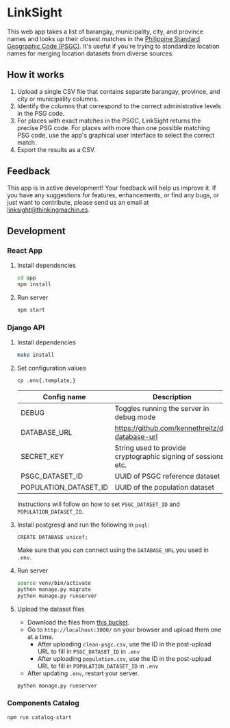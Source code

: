 # LinkSight

This web app takes a list of barangay, municipality, city, and province names and looks up their closest matches in the [Philippine Standard Geographic Code (PSGC)](http://nap.psa.gov.ph/activestats/psgc/default.asp). It's useful if you're trying to standardize location names for merging location datasets from diverse sources.

## How it works

1. Upload a single CSV file that contains separate barangay, province, and city or municipality columns.
2. Identify the columns that correspond to the correct administrative levels in the PSG code.
3. For places with exact matches in the PSGC, LinkSight returns the precise PSG code. For places with more than one possible matching PSG code, use the app's graphical user interface to select the correct match.
4. Export the results as a CSV.

## Feedback

This app is in active development! Your feedback will help us improve it. If you
have any suggestions for features, enhancements, or find any bugs, or just want
to contribute, please send us an email at
[linksight@thinkingmachin.es](mailto:linksight@thinkingmachin.es).

## Development

### React App

1. Install dependencies

    ```sh
    cd app
    npm install
    ```

1. Run server

    ```sh
    npm start
    ```

### Django API

1. Install dependencies

    ```sh
    make install
    ```

1. Set configuration values

    ```
    cp .env{.template,}
    ```

    | Config name | Description |
    | - | - |
    | DEBUG | Toggles running the server in debug mode |
    | DATABASE_URL | https://github.com/kennethreitz/dj-database-url |
    | SECRET_KEY | String used to provide cryptographic signing of sessions, etc. |
    | PSGC_DATASET_ID | UUID of PSGC reference dataset |
    | POPULATION_DATASET_ID | UUID of the population dataset |

    Instructions will follow on how to set `PSGC_DATASET_ID` and `POPULATION_DATASET_ID`.

1. Install postgresql and run the following in `psql`:

    ```
    CREATE DATABASE unicef;
    ```

    Make sure that you can connect using the `DATABASE_URL` you used in `.env`.

1. Run server

    ```sh
    source venv/bin/activate
    python manage.py migrate
    python manage.py runserver
    ```

1. Upload the dataset files

    - Download the files from [this bucket](https://console.cloud.google.com/storage/browser/linksight?project=linksight-208514&organizationId=301224238109).
    - Go to `http://localhost:3000/` on your browser and upload them one at a time.
        - After uploading `clean-psgc.csv`, use the ID in the post-upload URL to fill in `PSGC_DATASET_ID` in `.env`
        - After uploading `population.csv`, use the ID in the post-upload URL to fill in `POPULATION_DATASET_ID` in `.env`
    - After updating `.env`, restart your server.

    ```sh
    python manage.py runserver
    ```

### Components Catalog

```sh
npm run catalog-start
```
